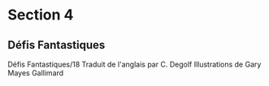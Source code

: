# Section 4

## Défis Fantastiques

Défis Fantastiques/18
Traduit de l'anglais par C. Degolf
Illustrations de Gary Mayes
Gallimard
